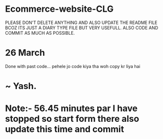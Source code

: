 # Ecommerce-website-CLG
PLEASE DON'T DELETE ANYTHING AND ALSO UPDATE THE README FILE BCOZ ITS JUST A DIARY TYPE FILE BUT VERY USEFULL. ALSO CODE AND  COMMIT AS MUCH AS POSSIBLE. 


# 26 March 
Done with past code... pehele jo code kiya tha woh copy kr liya hai 
# ~ Yash.
 
 # Note:- 56.45 minutes par I have stopped so start form there also update this time and commit

